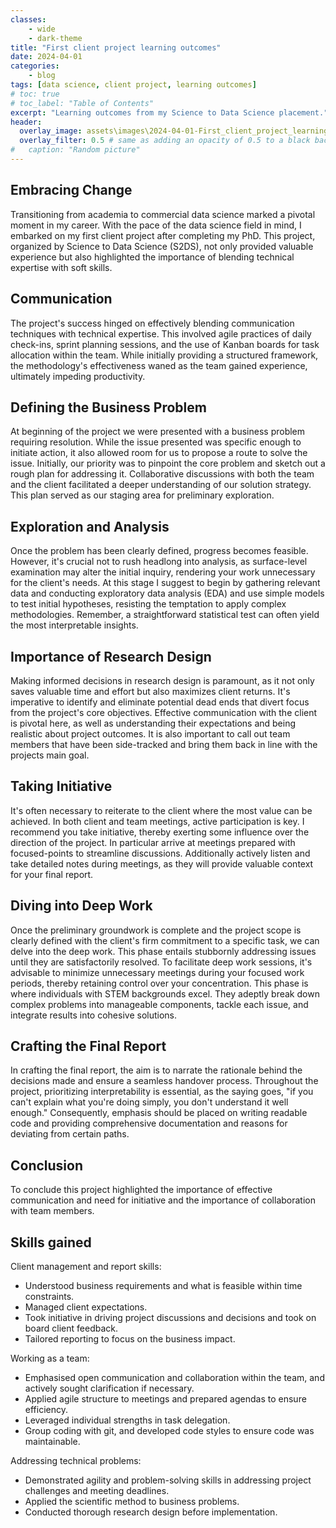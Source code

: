 ```yaml
---
classes: 
    - wide
    - dark-theme
title: "First client project learning outcomes"
date: 2024-04-01
categories: 
    - blog
tags: [data science, client project, learning outcomes]
# toc: true
# toc_label: "Table of Contents"
excerpt: "Learning outcomes from my Science to Data Science placement."
header:
  overlay_image: assets\images\2024-04-01-First_client_project_learning_outcomes\Designer.jpeg
  overlay_filter: 0.5 # same as adding an opacity of 0.5 to a black background
#   caption: "Random picture"
---
```



## Embracing Change

Transitioning from academia to commercial data science marked a pivotal moment in my career. With the pace of the data science field in mind, I embarked on my first client project after completing my PhD. This project, organized by Science to Data Science (S2DS), not only provided valuable experience but also highlighted the importance of blending technical expertise with soft skills.

## Communication

The project's success hinged on effectively blending communication techniques with technical expertise. This involved agile practices of daily check-ins, sprint planning sessions, and the use of Kanban boards for task allocation within the team. While initially providing a structured framework, the methodology's effectiveness waned as the team gained experience, ultimately impeding productivity.
## Defining the Business Problem

At beginning of the project  we were presented with a business problem requiring resolution. While the issue presented was specific enough to initiate action, it also allowed room for us to propose a route to solve the issue.  Initially, our priority was to pinpoint the core problem and sketch out a rough plan for addressing it. Collaborative discussions with both the team and the client facilitated a deeper understanding of our solution strategy. This plan served as our staging area for preliminary exploration.
## Exploration and Analysis

Once the problem has been clearly defined, progress becomes feasible. However, it's crucial not to rush headlong into analysis, as surface-level examination may alter the initial inquiry, rendering your work unnecessary for the client's needs. At this stage I suggest to begin by gathering relevant data and conducting exploratory data analysis (EDA) and use simple models to test initial hypotheses, resisting the temptation to apply complex methodologies. Remember, a straightforward statistical test can often yield the most interpretable insights.
## Importance of Research Design

Making informed decisions in research design is paramount, as it not only saves valuable time and effort but also maximizes client returns. It's imperative to identify and eliminate potential dead ends that divert focus from the project's core objectives. Effective communication with the client is pivotal here, as well as understanding their expectations and being realistic about project outcomes. It is also important to call out team members that have been side-tracked and bring them back in line with the projects main goal.
## Taking Initiative

It's often necessary to reiterate to the client where the most value can be achieved. In both client and team meetings, active participation is key. I recommend you take initiative, thereby exerting some influence over the direction of the project. In particular arrive at meetings prepared with focused-points to streamline discussions. Additionally actively listen and take detailed notes during meetings, as they will provide valuable context for your final report.
## Diving into Deep Work

Once the preliminary groundwork is complete and the project scope is clearly defined with the client's firm commitment to a specific task, we can delve into the deep work. This phase entails stubbornly addressing issues until they are satisfactorily resolved. To facilitate deep work sessions, it's advisable to minimize unnecessary meetings during your focused work periods, thereby retaining control over your concentration. This phase is where individuals with STEM backgrounds excel. They adeptly break down complex problems into manageable components,  tackle each issue, and integrate results into cohesive solutions.
## Crafting the Final Report

In crafting the final report, the aim is to narrate the rationale behind the decisions made and ensure a seamless handover process. Throughout the project, prioritizing interpretability is essential, as the saying goes, "if you can't explain what you're doing simply, you don't understand it well enough." Consequently, emphasis should be placed on writing readable code and providing comprehensive documentation and reasons for deviating from certain paths.
## Conclusion

To conclude this project highlighted the importance of effective communication and need for initiative and the importance of collaboration with team members.
## Skills gained

Client management and report skills:
- Understood business requirements and what is feasible within time constraints.
- Managed client expectations.
- Took initiative in driving project discussions and decisions and took on board client feedback.
- Tailored reporting to focus on the business impact.

Working as a team:
- Emphasised open communication and collaboration within the team, and actively sought clarification if necessary.
- Applied agile structure to meetings and prepared agendas to ensure efficiency.
- Leveraged individual strengths in task delegation.
- Group coding with git, and developed code styles to ensure code was maintainable.

Addressing technical problems:
- Demonstrated agility and problem-solving skills in addressing project challenges and meeting deadlines.
- Applied the scientific method to business problems.
- Conducted thorough research design before implementation.